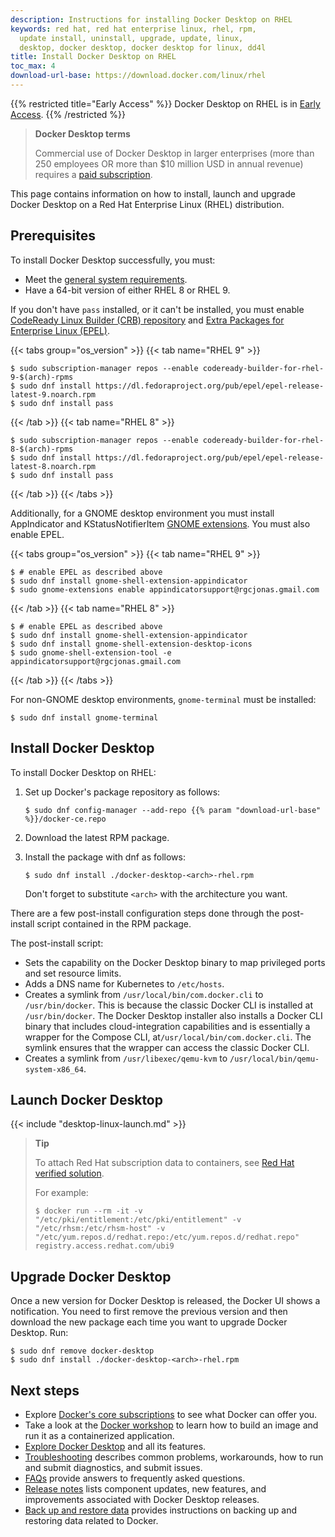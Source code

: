 ```yaml
---
description: Instructions for installing Docker Desktop on RHEL
keywords: red hat, red hat enterprise linux, rhel, rpm,
  update install, uninstall, upgrade, update, linux,
  desktop, docker desktop, docker desktop for linux, dd4l
title: Install Docker Desktop on RHEL
toc_max: 4
download-url-base: https://download.docker.com/linux/rhel
---
```


{{% restricted title="Early Access" %}}
Docker Desktop on RHEL is in [Early Access](../../release-lifecycle.md).
{{% /restricted %}}

> **Docker Desktop terms**
>
> Commercial use of Docker Desktop in larger enterprises (more than 250
> employees OR more than $10 million USD in annual revenue) requires a [paid
> subscription](https://www.docker.com/pricing/).

This page contains information on how to install, launch and upgrade Docker Desktop on a Red Hat Enterprise Linux (RHEL) distribution.

## Prerequisites

To install Docker Desktop successfully, you must:

- Meet the [general system requirements](linux-install.md#general-system-requirements).
- Have a 64-bit version of either RHEL 8 or RHEL 9.

If you don't have `pass` installed, or it can't be installed, you must enable
[CodeReady Linux Builder (CRB) repository](https://access.redhat.com/articles/4348511)
and
[Extra Packages for Enterprise Linux (EPEL)](https://docs.fedoraproject.org/en-US/epel/).

   {{< tabs group="os_version" >}}
   {{< tab name="RHEL 9" >}}
```console
$ sudo subscription-manager repos --enable codeready-builder-for-rhel-9-$(arch)-rpms
$ sudo dnf install https://dl.fedoraproject.org/pub/epel/epel-release-latest-9.noarch.rpm
$ sudo dnf install pass
```

   {{< /tab >}}
   {{< tab name="RHEL 8" >}}
```console
$ sudo subscription-manager repos --enable codeready-builder-for-rhel-8-$(arch)-rpms
$ sudo dnf install https://dl.fedoraproject.org/pub/epel/epel-release-latest-8.noarch.rpm
$ sudo dnf install pass
```

   {{< /tab >}}
   {{< /tabs >}}

Additionally, for a GNOME desktop environment you must install AppIndicator and KStatusNotifierItem [GNOME extensions](https://extensions.gnome.org/extension/615/appindicator-support/). You must also enable EPEL.

   {{< tabs group="os_version" >}}
   {{< tab name="RHEL 9" >}}
```console
$ # enable EPEL as described above
$ sudo dnf install gnome-shell-extension-appindicator
$ sudo gnome-extensions enable appindicatorsupport@rgcjonas.gmail.com
```

   {{< /tab >}}
   {{< tab name="RHEL 8" >}}
```console
$ # enable EPEL as described above
$ sudo dnf install gnome-shell-extension-appindicator
$ sudo dnf install gnome-shell-extension-desktop-icons
$ sudo gnome-shell-extension-tool -e appindicatorsupport@rgcjonas.gmail.com
```

   {{< /tab >}}
   {{< /tabs >}}

For non-GNOME desktop environments, `gnome-terminal` must be installed:

```console
$ sudo dnf install gnome-terminal
```

## Install Docker Desktop

To install Docker Desktop on RHEL:

1. Set up Docker's package repository as follows:

   ```console
   $ sudo dnf config-manager --add-repo {{% param "download-url-base" %}}/docker-ce.repo
   ```

2. Download the latest RPM package.

3. Install the package with dnf as follows:

   ```console
   $ sudo dnf install ./docker-desktop-<arch>-rhel.rpm
   ```

   Don't forget to substitute `<arch>` with the architecture you want.

There are a few post-install configuration steps done through the post-install script contained in the RPM package.

The post-install script:

- Sets the capability on the Docker Desktop binary to map privileged ports and set resource limits.
- Adds a DNS name for Kubernetes to `/etc/hosts`.
- Creates a symlink from `/usr/local/bin/com.docker.cli` to `/usr/bin/docker`.
  This is because the classic Docker CLI is installed at `/usr/bin/docker`. The Docker Desktop installer also installs a Docker CLI binary that includes cloud-integration capabilities and is essentially a wrapper for the Compose CLI, at`/usr/local/bin/com.docker.cli`. The symlink ensures that the wrapper can access the classic Docker CLI. 
- Creates a symlink from `/usr/libexec/qemu-kvm` to `/usr/local/bin/qemu-system-x86_64`.

## Launch Docker Desktop

{{< include "desktop-linux-launch.md" >}}

>**Tip**
>
> To attach Red Hat subscription data to containers, see [Red Hat verified solution](https://access.redhat.com/solutions/5870841).
>
> For example:
> ```console
> $ docker run --rm -it -v "/etc/pki/entitlement:/etc/pki/entitlement" -v "/etc/rhsm:/etc/rhsm-host" -v "/etc/yum.repos.d/redhat.repo:/etc/yum.repos.d/redhat.repo" registry.access.redhat.com/ubi9
> ```

## Upgrade Docker Desktop

Once a new version for Docker Desktop is released, the Docker UI shows a notification.
You need to first remove the previous version and then download the new package each time you want to upgrade Docker Desktop. Run:

```console
$ sudo dnf remove docker-desktop
$ sudo dnf install ./docker-desktop-<arch>-rhel.rpm
```

## Next steps

- Explore [Docker's core subscriptions](https://www.docker.com/pricing/) to see what Docker can offer you.
- Take a look at the [Docker workshop](../../guides/workshop/_index.md) to learn how to build an image and run it as a containerized application.
- [Explore Docker Desktop](../use-desktop/index.md) and all its features.
- [Troubleshooting](../troubleshoot/overview.md) describes common problems, workarounds, how to run and submit diagnostics, and submit issues.
- [FAQs](../faqs/general.md) provide answers to frequently asked questions.
- [Release notes](../release-notes.md) lists component updates, new features, and improvements associated with Docker Desktop releases.
- [Back up and restore data](../backup-and-restore.md) provides instructions
  on backing up and restoring data related to Docker.
